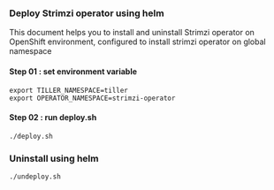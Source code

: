 ### Deploy Strimzi operator using helm
This document helps you to install and uninstall Strimzi operator on OpenShift environment, configured to 
install strimzi operator on global namespace  

#### Step 01 : set environment variable
```
export TILLER_NAMESPACE=tiller
export OPERATOR_NAMESPACE=strimzi-operator
```

#### Step 02 : run deploy.sh

```
./deploy.sh
```

### Uninstall using helm
```
./undeploy.sh
```